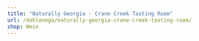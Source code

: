 ```yaml
---
title: "Naturally Georgia - Crane Creek Tasting Room"
url: /dahlonega/naturally-georgia-crane-creek-tasting-room/
shop: Wein
---
```

